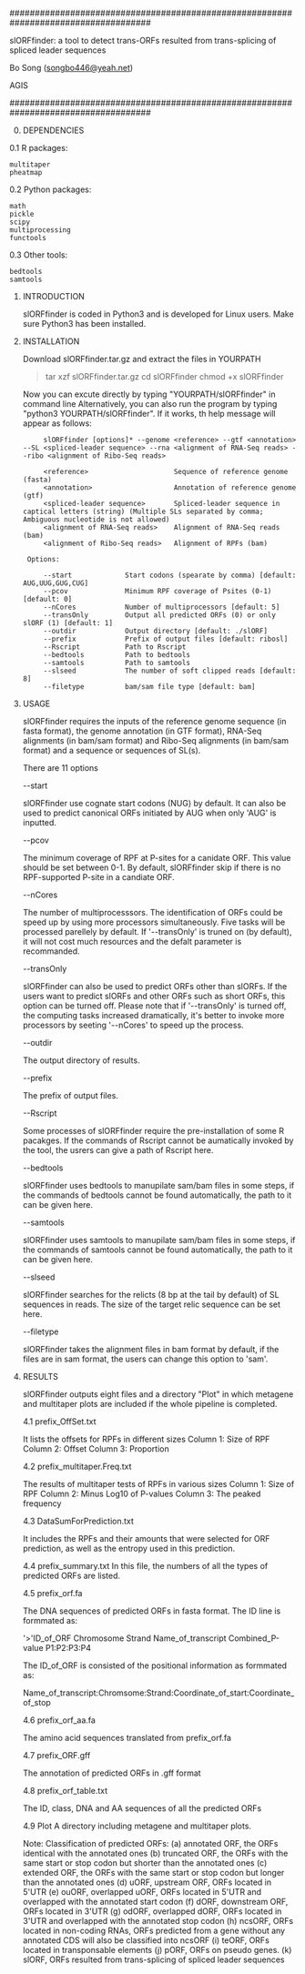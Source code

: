 ####################################################################################

slORFfinder: a tool to detect trans-ORFs resulted from trans-splicing of spliced leader sequences

Bo Song (songbo446@yeah.net)

AGIS

####################################################################################

0. DEPENDENCIES

0.1 R packages:
	
	multitaper
	pheatmap
	
0.2 Python packages:

	math
	pickle
	scipy
	multiprocessing
	functools
	
0.3 Other tools:

	bedtools
	samtools

1. INTRODUCTION

	slORFfinder is coded in Python3 and is developed for Linux users. 
	Make sure Python3 has been installed.
	
2. INSTALLATION

	Download slORFfinder.tar.gz and extract the files in YOURPATH
	> tar xzf slORFfinder.tar.gz
	> cd slORFfinder
	> chmod +x slORFfinder
	
	Now you can excute directly by typing "YOURPATH/slORFfinder" in command line
	Alternatively, you can also run the program by typing "python3 YOURPATH/slORFfinder".
	If it works, th help message will appear as follows:

        	slORFfinder [options]* --genome <reference> --gtf <annotation> --SL <spliced-leader sequence> --rna <alignment of RNA-Seq reads> --ribo <alignment of Ribo-Seq reads>

        	<reference>                     Sequence of reference genome (fasta)
        	<annotation>                    Annotation of reference genome (gtf)
        	<spliced-leader sequence>       Spliced-leader sequence in captical letters (string) (Multiple SLs separated by comma; Ambiguous nucleotide is not allowed)
        	<alignment of RNA-Seq reads>    Alignment of RNA-Seq reads (bam)
        	<alignment of Ribo-Seq reads>   Alignment of RPFs (bam)

    	Options:

        	--start         	Start codons (spearate by comma) [default: AUG,UUG,GUG,CUG]
        	--pcov          	Minimum RPF coverage of Psites (0-1) [default: 0]
        	--nCores        	Number of multiprocessors [default: 5]
        	--transOnly     	Output all predicted ORFs (0) or only slORF (1) [default: 1]
        	--outdir        	Output directory [default: ./slORF]
        	--prefix        	Prefix of output files [default: ribosl]
        	--Rscript       	Path to Rscript
        	--bedtools      	Path to bedtools
        	--samtools      	Path to samtools
        	--slseed        	The number of soft clipped reads [default: 8]
        	--filetype      	bam/sam file type [default: bam]
	

3. USAGE

	slORFfinder requires the inputs of the reference genome sequence (in fasta format), the genome annotation (in GTF format), RNA-Seq alignments (in bam/sam format) and Ribo-Seq alignments (in bam/sam format) and a sequence or sequences of SL(s). 

	There are 11 options
	
	--start
	
	slORFfinder use cognate start codons (NUG) by default. It can also be used to predict canonical ORFs initiated by AUG when only 'AUG' is inputted.
	
	--pcov
	
	The minimum coverage of RPF at P-sites for a canidate ORF. This value should be set between 0-1. By default, slORFfinder skip if there is no RPF-supported P-site in a candiate ORF.
	
	--nCores
	
	The number of multiprocesssors. The identification of ORFs could be speed up by using more processors simultaneously. Five tasks will be processed parellely by default. If '--transOnly' is truned on (by default), it will not cost much resources and the defalt parameter is recommanded.
	
	--transOnly
	
	slORFfinder can also be used to predict ORFs other than slORFs. If the users want to predict slORFs and other ORFs such as short ORFs, this option can be turned off. Please note that if '--transOnly' is turned off, the computing tasks increased dramatically, it's better to invoke more processors by seeting '--nCores' to speed up the process.
	
	--outdir
	
	The output directory of results.
	
	--prefix
	
	The prefix of output files.
	
	--Rscript
	
	Some processes of slORFfinder require the pre-installation of some R pacakges. If the commands of Rscript cannot be aumatically invoked by the tool, the usrers can give a path of Rscript here.
	
	--bedtools
	
	slORFfinder uses bedtools to manupilate sam/bam files in some steps, if the commands of bedtools cannot be found automatically, the path to it can be given here.
	
	--samtools
	
	slORFfinder uses samtools to manupilate sam/bam files in some steps, if the commands of samtools cannot be found automatically, the path to it can be given here.
	
	--slseed
	
	slORFfinder searches for the relicts (8 bp at the tail by default) of SL sequences in reads. The size of the target relic sequence can be set here.
	
	--filetype
	
	slORFfinder takes the alignment files in bam format by default, if the files are in sam format, the users can change this option to 'sam'.
		
4. RESULTS

	slORFfinder outputs eight files and a directory "Plot" in which metagene and multitaper plots are
	included if the whole pipeline is completed.

	4.1 prefix_OffSet.txt
	
	It lists the offsets for RPFs in different sizes
	Column 1: Size of RPF
	Column 2: Offset
	Column 3: Proportion

	4.2 prefix_multitaper.Freq.txt

	The results of multitaper tests of RPFs in various sizes
	Column 1: Size of RPF
	Column 2: Minus Log10 of P-values
	Column 3: The peaked frequency
	
	4.3 DataSumForPrediction.txt
	
	It includes the RPFs and their amounts that were selected for ORF prediction, as well as
	the entropy used in this prediction.
	
	4.4 prefix_summary.txt
	In this file, the numbers of all the types of predicted ORFs are listed.

	4.5 prefix_orf.fa
	
	The DNA sequences of predicted ORFs in fasta format. The ID line is formmated as:
	
	'>'ID_of_ORF	Chromosome	Strand	Name_of_transcript		Combined_P-value	P1:P2:P3:P4
	
	The ID_of_ORF is consisted of the positional information as formmated as:
	
	Name_of_transcript:Chromsome:Strand:Coordinate_of_start:Coordinate_of_stop

	4.6 prefix_orf_aa.fa

	The amino acid sequences translated from prefix_orf.fa

	4.7 prefix_ORF.gff

	The annotation of predicted ORFs in .gff format

	4.8 prefix_orf_table.txt

	The ID, class, DNA and AA sequences of all the predicted ORFs

	4.9 Plot
	A directory including metagene and multitaper plots.

	Note:
	Classification of predicted ORFs: 
	(a) annotated ORF, the ORFs identical with the annotated ones
	(b) truncated ORF, the ORFs with the same start or stop codon but shorter than the annotated ones
	(c) extended ORF, the ORFs with the same start or stop codon but longer than the annotated ones
	(d) uORF, upstream ORF, ORFs located in 5'UTR
	(e) ouORF, overlapped uORF, ORFs located in 5'UTR and overlapped with the annotated start codon
	(f) dORF, downstream ORF, ORFs located in 3'UTR
	(g) odORF, overlapped dORF, ORFs located in 3'UTR and overlapped with the annotated stop codon
	(h) ncsORF, ORFs located in non-coding RNAs, ORFs predicted from a gene without any annotated CDS will also be classified into ncsORF
	(i) teORF, ORFs located in transponsable elements
	(j) pORF, ORFs on pseudo genes.
	(k) slORF, ORFs resulted from trans-splicing of spliced leader sequences
	
